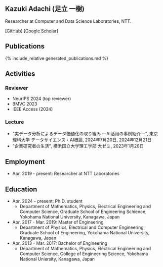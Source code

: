 ## Kazuki Adachi (足立 一樹)

Researcher at Computer and Data Science Laboratories, NTT.

[[GitHub]](https://github.com/kzkadc) [[Google Scholar]](https://scholar.google.com/citations?user=hZC9Yy8AAAAJ)


## Publications
{% include_relative generated_publications.md %}


## Activities
### Reviewer
- NeurIPS 2024 (top reviewer)
- BMVC 2023
- IEEE Access (2024)

### Lecture
- "実データ分析によるデータ価値化の取り組み ―AI活用の事例紹介―", 東京理科大学 データサイエンス・AI概論, 2024年7月20日, 2024年12月21日
- "企業研究者の生活", 横浜国立大学理工学部 大ゼミ, 2023年1月26日

## Employment
- Apr. 2019 - present: Researcher at NTT Laboratories

## Education
- Apr. 2024 - present: Ph.D. student
  - Department of Mathematics, Physics, Electrical Engineering and Computer Science, Graduate School of Engineering Schience, Yokohama National University, Kanagawa, Japan
- Apr. 2017 - Mar. 2019: Master of Engineering
  - Department of Physics, Electrical and Computer Engineering, Graduate School of Engineering, Yokohama National University, Kanagawa, Japan
- Apr. 2013 - Mar. 2017: Bachelor of Engineering
  - Department of Mathematics, Physics, Electrical Engineering and Computer Science, College of Engineering Science, Yokohama National Uniersity, Kanagawa, Japan

